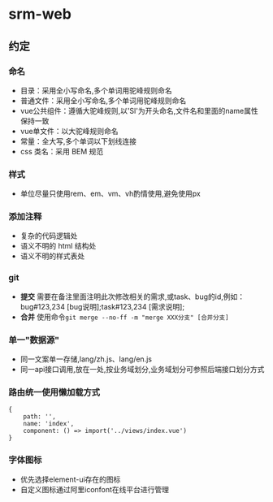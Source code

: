 # srm-web
## 约定 

### 命名
- 目录：采用全小写命名,多个单词用驼峰规则命名
- 普通文件：采用全小写命名,多个单词用驼峰规则命名
- vue公共组件：遵循大驼峰规则,以'Sl'为开头命名,文件名和里面的name属性保持一致
- vue单文件：以大驼峰规则命名
- 常量：全大写,多个单词以下划线连接
- css 类名：采用 BEM 规范


### 样式
- 单位尽量只使用rem、em、vm、vh酌情使用,避免使用px


### 添加注释
- 复杂的代码逻辑处
- 语义不明的 html 结构处
- 语义不明的样式表处


### git  
- **提交** 需要在备注里面注明此次修改相关的需求,或task、bug的id,例如：bug#123,234  [bug说明];task#123,234 [需求说明];
- **合并** 使用命令`git merge --no-ff -m "merge XXX分支" [合并分支]`


### 单一"数据源"
- 同一文案单一存储,lang/zh.js、lang/en.js
- 同一api接口调用,放在一处,按业务域划分,业务域划分可参照后端接口划分方式


### 路由统一使用懒加载方式
```
{
    path: '',
    name: 'index',
    component: () => import('../views/index.vue')
}
```


### 字体图标  
- 优先选择element-ui存在的图标  
- 自定义图标通过阿里iconfont在线平台进行管理  